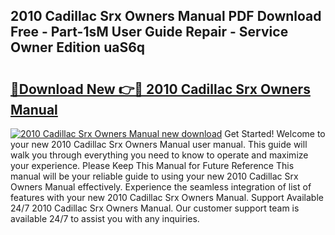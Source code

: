 ## 2010 Cadillac Srx Owners Manual PDF Download Free - Part-1sM User Guide Repair - Service Owner Edition uaS6q

# <h2><a href="http://bc21229.oget.top/?id=2010+Cadillac+Srx+Owners+Manual">🔗Download New 👉🔴 2010 Cadillac Srx Owners Manual</a></h2>

[![2010 Cadillac Srx Owners Manual new download](https://i.imgur.com/5g1atiW.png)](http://bc21229.oget.top/?id=2010+Cadillac+Srx+Owners+Manual)
Get Started! Welcome to your new 2010 Cadillac Srx Owners Manual user manual. This guide will walk you through everything you need to know to operate and maximize your experience. Please Keep This Manual for Future Reference This manual will be your reliable guide to using your new 2010 Cadillac Srx Owners Manual effectively. Experience the seamless integration of list of features with your new 2010 Cadillac Srx Owners Manual. Support Available 24/7 2010 Cadillac Srx Owners Manual. Our customer support team is available 24/7 to assist you with any inquiries.
